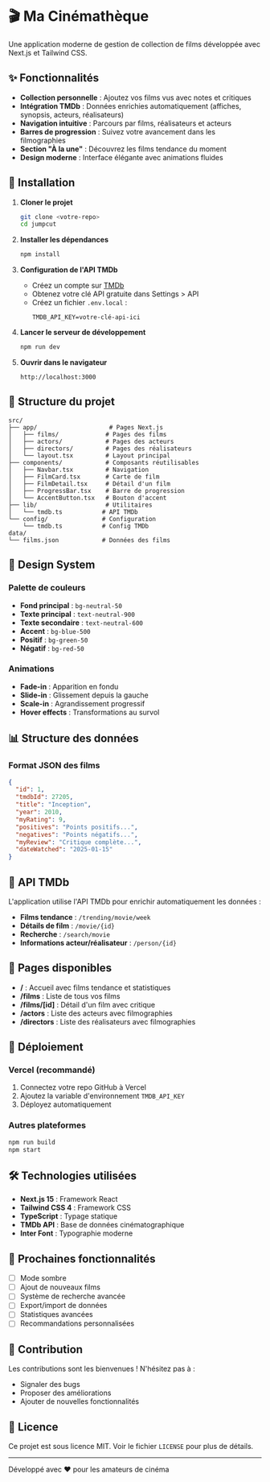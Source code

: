 # 🎬 Ma Cinémathèque

Une application moderne de gestion de collection de films développée avec Next.js et Tailwind CSS.

## ✨ Fonctionnalités

- **Collection personnelle** : Ajoutez vos films vus avec notes et critiques
- **Intégration TMDb** : Données enrichies automatiquement (affiches, synopsis, acteurs, réalisateurs)
- **Navigation intuitive** : Parcours par films, réalisateurs et acteurs
- **Barres de progression** : Suivez votre avancement dans les filmographies
- **Section "À la une"** : Découvrez les films tendance du moment
- **Design moderne** : Interface élégante avec animations fluides

## 🚀 Installation

1. **Cloner le projet**
   ```bash
   git clone <votre-repo>
   cd jumpcut
   ```

2. **Installer les dépendances**
   ```bash
   npm install
   ```

3. **Configuration de l'API TMDb**
   - Créez un compte sur [TMDb](https://www.themoviedb.org/)
   - Obtenez votre clé API gratuite dans Settings > API
   - Créez un fichier `.env.local` :
     ```env
     TMDB_API_KEY=votre-clé-api-ici
     ```

4. **Lancer le serveur de développement**
   ```bash
   npm run dev
   ```

5. **Ouvrir dans le navigateur**
   ```
   http://localhost:3000
   ```

## 📁 Structure du projet

```
src/
├── app/                    # Pages Next.js
│   ├── films/             # Pages des films
│   ├── actors/            # Pages des acteurs
│   ├── directors/         # Pages des réalisateurs
│   └── layout.tsx         # Layout principal
├── components/            # Composants réutilisables
│   ├── Navbar.tsx         # Navigation
│   ├── FilmCard.tsx       # Carte de film
│   ├── FilmDetail.tsx     # Détail d'un film
│   ├── ProgressBar.tsx    # Barre de progression
│   └── AccentButton.tsx   # Bouton d'accent
├── lib/                   # Utilitaires
│   └── tmdb.ts           # API TMDb
└── config/               # Configuration
    └── tmdb.ts           # Config TMDb
data/
└── films.json            # Données des films
```

## 🎨 Design System

### Palette de couleurs
- **Fond principal** : `bg-neutral-50`
- **Texte principal** : `text-neutral-900`
- **Texte secondaire** : `text-neutral-600`
- **Accent** : `bg-blue-500`
- **Positif** : `bg-green-50`
- **Négatif** : `bg-red-50`

### Animations
- **Fade-in** : Apparition en fondu
- **Slide-in** : Glissement depuis la gauche
- **Scale-in** : Agrandissement progressif
- **Hover effects** : Transformations au survol

## 📊 Structure des données

### Format JSON des films
```json
{
  "id": 1,
  "tmdbId": 27205,
  "title": "Inception",
  "year": 2010,
  "myRating": 9,
  "positives": "Points positifs...",
  "negatives": "Points négatifs...",
  "myReview": "Critique complète...",
  "dateWatched": "2025-01-15"
}
```

## 🔧 API TMDb

L'application utilise l'API TMDb pour enrichir automatiquement les données :

- **Films tendance** : `/trending/movie/week`
- **Détails de film** : `/movie/{id}`
- **Recherche** : `/search/movie`
- **Informations acteur/réalisateur** : `/person/{id}`

## 🎯 Pages disponibles

- **/** : Accueil avec films tendance et statistiques
- **/films** : Liste de tous vos films
- **/films/[id]** : Détail d'un film avec critique
- **/actors** : Liste des acteurs avec filmographies
- **/directors** : Liste des réalisateurs avec filmographies

## 🚀 Déploiement

### Vercel (recommandé)
1. Connectez votre repo GitHub à Vercel
2. Ajoutez la variable d'environnement `TMDB_API_KEY`
3. Déployez automatiquement

### Autres plateformes
```bash
npm run build
npm start
```

## 🛠️ Technologies utilisées

- **Next.js 15** : Framework React
- **Tailwind CSS 4** : Framework CSS
- **TypeScript** : Typage statique
- **TMDb API** : Base de données cinématographique
- **Inter Font** : Typographie moderne

## 📝 Prochaines fonctionnalités

- [ ] Mode sombre
- [ ] Ajout de nouveaux films
- [ ] Système de recherche avancée
- [ ] Export/import de données
- [ ] Statistiques avancées
- [ ] Recommandations personnalisées

## 🤝 Contribution

Les contributions sont les bienvenues ! N'hésitez pas à :
- Signaler des bugs
- Proposer des améliorations
- Ajouter de nouvelles fonctionnalités

## 📄 Licence

Ce projet est sous licence MIT. Voir le fichier `LICENSE` pour plus de détails.

---

Développé avec ❤️ pour les amateurs de cinéma